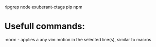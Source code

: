ripgrep
node
exuberant-ctags
pip
npm

# Usefull commands:
:norm - applies a any vim motion in the selected line(s), similar to macros
